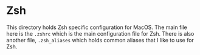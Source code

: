 # Zsh

This directory holds Zsh specific configuration for MacOS. The main file here is the `.zshrc` which is the main configuration file for Zsh. There is also another file, `.zsh_aliases` which holds common aliases that I like to use for Zsh.
